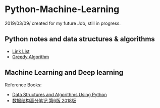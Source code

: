 # Python-Machine-Learning
2019/03/09/ created for my future Job, still in progress.

## Python notes and data structures & algorithms
* [Link List](https://www.jianshu.com/p/73d56c3d228c)
* [Greedy Algorithm](https://github.com/Triple-L/Python-Data-structures-and-Algorithms/blob/master/Algorithm/Greedy%20algorithm)
## Machine Learning and Deep learning

Reference Books:

* [Data Structures and Algorithms Using Python](https://github.com/Triple-L/Python-Data-structures-and-Algorithms/blob/master/Books%20in%20pdf/Data%20Structures%20and%20Algorithms%20Using%20Python.pdf)
* [数据结构高分笔记  第6版  2018版](https://drive.google.com/open?id=1YpY3vgUhVnmuOADMC8PbFulP8rbR7z6A)
